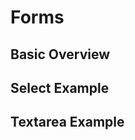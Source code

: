 # Forms

## Basic Overview

<code-preview>
  <template>
    <form class="px-6 py-3 bg-white">
      <div class="flex flex-col flex-wrap gap-2 mb-5">
        <label for="email">Email address</label>
        <input id="email" class="px-3 py-2 placeholder-gray-600 align-middle bg-white border border-gray-400 rounded outline-none focus:border-blue-600 focus:shadow-outline" type="email" name="email" placeholder="user@example.com" aria-label="Email">
        <small class="text-sm text-gray-600">We'll never share your email with anyone else.</small>
      </div>
      <div class="flex flex-col flex-wrap gap-2 mb-5">
        <label for="password">Password</label>
        <input id="password" class="px-3 py-2 placeholder-gray-600 align-middle bg-white border border-gray-400 rounded outline-none focus:border-blue-600 focus:shadow-outline" type="password" name="password" placeholder="Password" aria-label="Password">
      </div>
      <div class="flex flex-row flex-wrap items-center gap-2 mb-5">
        <input type="checkbox" id="exampleCheck1">
        <label for="exampleCheck1">Check me out</label>
      </div>
      <button
        type="button"
        class="inline-block px-3 py-2 text-base font-normal leading-6 text-center text-white align-middle bg-blue-600 border-transparent border-solid rounded cursor-pointer hover:bg-blue-700 active:bg-blue-700">
        Sign in
      </button>
    </form>
  </template>
</code-preview>

## Select Example

<code-preview>
  <template>
    <form class="px-6 py-3 bg-white">
      <div class="flex flex-col flex-wrap gap-2 mb-5">
        <label for="singleSelect">Single Select</label>
        <select id="singleSelect" class="px-3 py-2 placeholder-gray-600 align-middle bg-white border border-gray-400 rounded outline-none focus:border-blue-600 focus:shadow-outline">
          <option>1</option>
          <option>2</option>
          <option>3</option>
          <option>4</option>
          <option>5</option>
        </select>
      </div>
      <div class="flex flex-col flex-wrap gap-2 mb-5">
        <label for="multipleSelect">Single Select</label>
        <select id="multipleSelect" multiple class="px-3 py-2 placeholder-gray-600 align-middle bg-white border border-gray-400 rounded outline-none focus:border-blue-600 focus:shadow-outline">
          <option>1</option>
          <option>2</option>
          <option>3</option>
          <option>4</option>
          <option>5</option>
        </select>
      </div>
    </form>
  </template>
</code-preview>

## Textarea Example

<code-preview>
  <template>
    <form class="px-6 py-3 bg-white">
      <div class="flex flex-col flex-wrap gap-2 mb-5">
        <label for="textarea">Textarea</label>
        <textarea id="textarea" class="px-3 py-2 placeholder-gray-600 align-middle bg-white border border-gray-400 rounded outline-none focus:border-blue-600 focus:shadow-outline" type="textarea" name="textarea" placeholder="This is some example text" aria-label="textarea" rows="3"></textarea>
      </div>
    </form>
  </template>
</code-preview>
